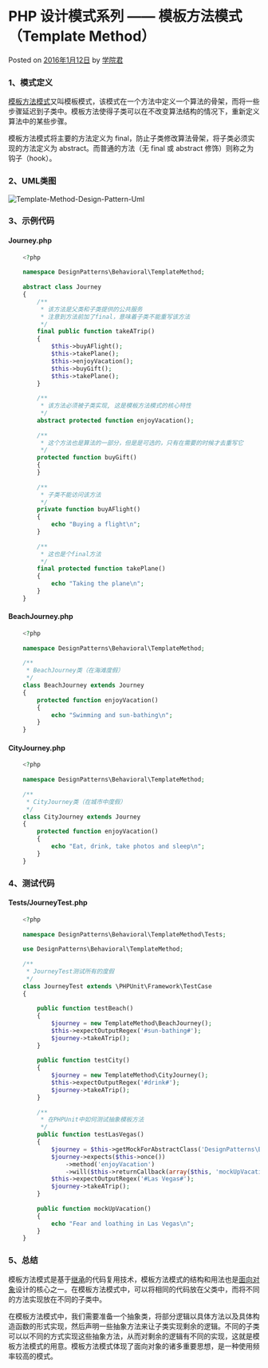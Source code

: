 # PHP 设计模式系列 —— 模板方法模式（Template Method）

 Posted on [2016年1月12日][0] by [学院君][1]

### **1、模式定义**

[模板方法模式][2]又叫模板模式，该模式在一个方法中定义一个算法的骨架，而将一些步骤延迟到子类中。模板方法使得子类可以在不改变算法结构的情况下，重新定义算法中的某些步骤。

模板方法模式将主要的方法定义为 final，防止子类修改算法骨架，将子类必须实现的方法定义为 abstract。而普通的方法（无 final 或 abstract 修饰）则称之为钩子（hook）。

### **2、UML类图**

![Template-Method-Design-Pattern-Uml][3]

### **3、示例代码**

#### **Journey.php**

```php
    <?php
    
    namespace DesignPatterns\Behavioral\TemplateMethod;
    
    abstract class Journey
    {
        /**
         * 该方法是父类和子类提供的公共服务
         * 注意到方法前加了final，意味着子类不能重写该方法
         */
        final public function takeATrip()
        {
            $this->buyAFlight();
            $this->takePlane();
            $this->enjoyVacation();
            $this->buyGift();
            $this->takePlane();
        }
    
        /**
         * 该方法必须被子类实现, 这是模板方法模式的核心特性
         */
        abstract protected function enjoyVacation();
    
        /**
         * 这个方法也是算法的一部分，但是是可选的，只有在需要的时候才去重写它
         */
        protected function buyGift()
        {
        }
    
        /**
         * 子类不能访问该方法
         */
        private function buyAFlight()
        {
            echo "Buying a flight\n";
        }
    
        /**
         * 这也是个final方法
         */
        final protected function takePlane()
        {
            echo "Taking the plane\n";
        }
    }
```
#### **BeachJourney.php**

```php
    <?php
    
    namespace DesignPatterns\Behavioral\TemplateMethod;
    
    /**
     * BeachJourney类（在海滩度假）
     */
    class BeachJourney extends Journey
    {
        protected function enjoyVacation()
        {
            echo "Swimming and sun-bathing\n";
        }
    }
```
#### **CityJourney.php**

```php
    <?php
    
    namespace DesignPatterns\Behavioral\TemplateMethod;
    
    /**
     * CityJourney类（在城市中度假）
     */
    class CityJourney extends Journey
    {
        protected function enjoyVacation()
        {
            echo "Eat, drink, take photos and sleep\n";
        }
    }
```
### **4、测试代码**

#### **Tests/JourneyTest.php**

```php
    <?php
    
    namespace DesignPatterns\Behavioral\TemplateMethod\Tests;
    
    use DesignPatterns\Behavioral\TemplateMethod;
    
    /**
     * JourneyTest测试所有的度假
     */
    class JourneyTest extends \PHPUnit\Framework\TestCase
    {
    
        public function testBeach()
        {
            $journey = new TemplateMethod\BeachJourney();
            $this->expectOutputRegex('#sun-bathing#');
            $journey->takeATrip();
        }
    
        public function testCity()
        {
            $journey = new TemplateMethod\CityJourney();
            $this->expectOutputRegex('#drink#');
            $journey->takeATrip();
        }
    
        /**
         * 在PHPUnit中如何测试抽象模板方法
         */
        public function testLasVegas()
        {
            $journey = $this->getMockForAbstractClass('DesignPatterns\Behavioral\TemplateMethod\Journey');
            $journey->expects($this->once())
                ->method('enjoyVacation')
                ->will($this->returnCallback(array($this, 'mockUpVacation')));
            $this->expectOutputRegex('#Las Vegas#');
            $journey->takeATrip();
        }
    
        public function mockUpVacation()
        {
            echo "Fear and loathing in Las Vegas\n";
        }
    }
```
### **5、总结**

模板方法模式是基于[继承][5]的代码复用技术，模板方法模式的结构和用法也是[面向对象][6]设计的核心之一。在模板方法模式中，可以将相同的代码放在父类中，而将不同的方法实现放在不同的子类中。

在模板方法模式中，我们需要准备一个抽象类，将部分逻辑以具体方法以及具体构造函数的形式实现，然后声明一些抽象方法来让子类实现剩余的逻辑。不同的子类可以以不同的方式实现这些抽象方法，从而对剩余的逻辑有不同的实现，这就是模板方法模式的用意。模板方法模式体现了面向对象的诸多重要思想，是一种使用频率较高的模式。

[0]: http://laravelacademy.org/post/3006.html
[1]: http://laravelacademy.org/post/author/nonfu
[2]: http://laravelacademy.org/tags/%e6%a8%a1%e6%9d%bf%e6%96%b9%e6%b3%95%e6%a8%a1%e5%bc%8f
[3]: http://laravelacademy.org/wp-content/uploads/2016/01/Template-Method-Design-Pattern-Uml.png
[4]: http://laravelacademy.org/tags/php
[5]: http://laravelacademy.org/tags/%e7%bb%a7%e6%89%bf
[6]: http://laravelacademy.org/tags/%e9%9d%a2%e5%90%91%e5%af%b9%e8%b1%a1